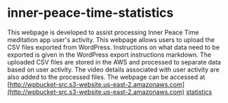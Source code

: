 # inner-peace-time-statistics
This webpage is developed to assist processing Inner Peace Time meditation app user's activity.
This webpage allows users to upload the CSV files exported from WordPress. Instructions on what data need to be exported is given in the WordPress export instructions markdown.
The uploaded CSV files are stored in the AWS and processed to separate data based on user activity.
The video details associated with user activity are also added to the processed files. 
The webpage can be accessed at [http://wpbucket-src.s3-website.us-east-2.amazonaws.com](http://wpbucket-src.s3-website.us-east-2.amazonaws.com)
<a href="http://wpbucket-src.s3-website.us-east-2.amazonaws.com" target="blank">statistics</a>

